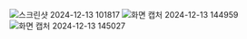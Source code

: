 ![스크린샷 2024-12-13 101817](https://github.com/user-attachments/assets/72ce2ef3-d12c-4296-a9c9-1e23c14f0700)
![화면 캡처 2024-12-13 144959](https://github.com/user-attachments/assets/3604f6db-e580-456d-9517-cde6885eabc5)
![화면 캡처 2024-12-13 145027](https://github.com/user-attachments/assets/a4986653-e102-4d7a-bd4c-c87d8f663f94)
